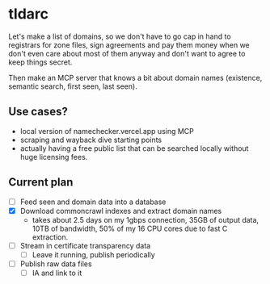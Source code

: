 # tldarc

Let's make a list of domains, so we don't have to go cap in hand to registrars
for zone files, sign agreements and pay them money when we don't even care about
most of them anyway and don't want to agree to keep things secret.

Then make an MCP server that knows a bit about domain names (existence, semantic
search, first seen, last seen).

## Use cases?

* local version of namechecker.vercel.app using MCP
* scraping and wayback dive starting points
* actually having a free public list that can be searched locally without huge
  licensing fees.

## Current plan

- [ ] Feed seen and domain data into a database
- [x] Download commoncrawl indexes and extract domain names
  - takes about 2.5 days on my 1gbps connection, 35GB of output data,
    10TB of bandwidth, 50% of my 16 CPU cores due to fast C extraction.
- [ ] Stream in certificate transparency data
  - [ ] Leave it running, publish periodically
- [ ] Publish raw data files
  - [ ] IA and link to it
